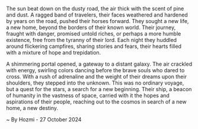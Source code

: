 
The sun beat down on the dusty road, the air thick with the scent of pine and dust.  A ragged band of travelers, their faces weathered and hardened by years on the road, pushed their horses forward. They sought a new life, a new home, beyond the borders of their known world.  Their journey, fraught with danger, promised untold riches, or perhaps a more humble existence, free from the tyranny of their lord.  Each night they huddled around flickering campfires, sharing stories and fears, their hearts filled with a mixture of hope and trepidation.

A shimmering portal opened, a gateway to a distant galaxy. The air crackled with energy, swirling colors dancing before the brave souls who dared to cross. With a rush of adrenaline and the weight of their dreams upon their shoulders, they stepped into the unknown. This was no ordinary voyage, but a quest for the stars, a search for a new beginning.  Their ship, a beacon of humanity in the vastness of space, carried with it the hopes and aspirations of their people, reaching out to the cosmos in search of a new home, a new destiny. 

~ By Hozmi - 27 October 2024
